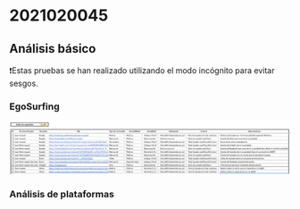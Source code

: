 # 2021020045

## Análisis básico

❗Estas pruebas se han realizado utilizando el modo incógnito para evitar sesgos.

### EgoSurfing

![EgoSurfing](/investigaciones/individual/2021020045/EgoSurfing.png)

### Análisis de plataformas
